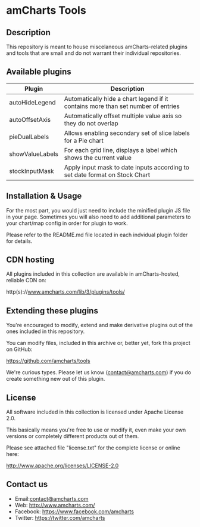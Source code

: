 # amCharts Tools

## Description

This repository is meant to house miscelaneous amCharts-related plugins and
tools that are small and do not warrant their individual repositories.

## Available plugins

Plugin | Description
------ | -----------
autoHideLegend | Automatically hide a chart legend if it contains more than set number of entries
autoOffsetAxis | Automatically offset multiple value axis so they do not overlap
pieDualLabels | Allows enabling secondary set of slice labels for a Pie chart
showValueLabels | For each grid line, displays a label which shows the current value
stockInputMask | Apply input mask to date inputs according to set date format on Stock Chart


## Installation & Usage

For the most part, you would just need to include the minified plugin JS file in
your page. Sometimes you will also need to add additional parameters to your
chart/map config in order for plugin to work.

Please refer to the README.md file located in each indvidual plugin folder for
details.


## CDN hosting

All plugins included in this collection are available in amCharts-hosted,
reliable CDN on:

http(s)://www.amcharts.com/lib/3/plugins/tools/


## Extending these plugins

You're encouraged to modify, extend and make derivative plugins out of the ones
included in this repository.

You can modify files, included in this archive or, better yet, fork this project
on GitHub:

https://github.com/amcharts/tools

We're curious types. Please let us know (contact@amcharts.com) if you do create
something new out of this plugin.


## License

All software included in this collection is licensed under Apache License 2.0.

This basically means you're free to use or modify it, even make your own
versions or completely different products out of them.

Please see attached file "license.txt" for the complete license or online here:

http://www.apache.org/licenses/LICENSE-2.0


## Contact us

* Email:contact@amcharts.com
* Web: http://www.amcharts.com/
* Facebook: https://www.facebook.com/amcharts
* Twitter: https://twitter.com/amcharts

